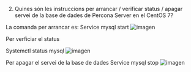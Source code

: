 2.	Quines són les instruccions per arrancar / verificar status / apagar servei de la base de dades de Percona Server en el CentOS 7?


La comanda per arrancar es:
Service mysql start
![imagen](https://user-images.githubusercontent.com/61557739/154850109-7f2b4e36-2515-459d-a7cb-8fde4bbbf72d.png)



Per verficiar el status

Systemctl status mysql
![imagen](https://user-images.githubusercontent.com/61557739/154850117-c0184443-dbd2-4a71-bbd3-6125524bf4aa.png)

Per apagar el servei de la base de dades
Service mysql stop
![imagen](https://user-images.githubusercontent.com/61557739/154850131-0c2d7dbc-53b0-4f51-ae6d-b6fce02298ca.png)
